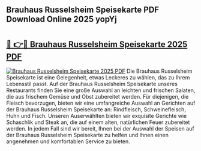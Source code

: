 ## Brauhaus Russelsheim Speisekarte PDF Download Online 2025 yopYj

# <h2><a href="http://gcecad.nevu.top/?p=Brauhaus+Russelsheim+Speisekarte">🔗 👉🔴 Brauhaus Russelsheim Speisekarte 2025 PDF</a></h2>

[![Brauhaus Russelsheim Speisekarte 2025 PDF](https://i.imgur.com/dBaPXMq.png)](http://gcecad.nevu.top/?p=Brauhaus+Russelsheim+Speisekarte)
Die Brauhaus Russelsheim Speisekarte ist eine Gelegenheit, etwas Leckeres zu wählen, das zu Ihrem Lebensstil passt. Auf der Brauhaus Russelsheim Speisekarte unseres Restaurants finden Sie eine große Auswahl an leichten und frischen Salaten, die aus frischem Gemüse und Obst zubereitet werden. Für diejenigen, die Fleisch bevorzugen, bieten wir eine umfangreiche Auswahl an Gerichten auf der Brauhaus Russelsheim Speisekarte an: Rindfleisch, Schweinefleisch, Huhn und Fisch. Unseren Auserwählten bieten wir exquisite Gerichte wie Schaschlik und Steak an, die auf einem alten, natürlichen Feuer zubereitet werden. In jedem Fall sind wir bereit, Ihnen bei der Auswahl der Speisen auf der Brauhaus Russelsheim Speisekarte zu helfen und Ihnen einen angenehmen und komfortablen Service zu bieten.
